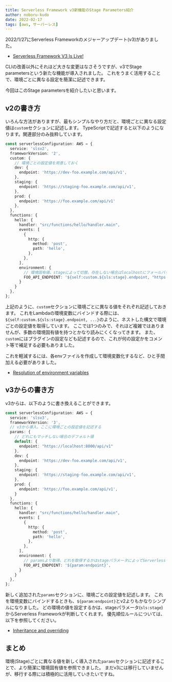 ```yaml
---
title: Serverless Framework v3新機能のStage Parameters紹介
author: noboru-kudo
date: 2022-02-17
tags: [aws, サーバーレス]
---
```


2022/1/27にServerless Frameworkのメジャーアップデート(v3)がありました。

- [Serverless Framework V3 Is Live!](https://www.serverless.com/blog/serverless-framework-v3-is-live)

CLIの改善以外にそれほど大きな変更はなさそうですが、v3でStage parametersという新たな機能が導入されました。
これをうまく活用することで、環境ごとに異なる設定を簡潔に記述できます。

今回はこのStage parametersを紹介したいと思います。

## v2の書き方

いろんな方法がありますが、最もシンプルなやり方だと、環境ごとに異なる設定値は`custom`セクションに記述します。
TypeScriptで記述すると以下のようになります。関連部分のみ抜粋しています。

```typescript
const serverlessConfiguration: AWS = {
  service: 'slsv2',
  frameworkVersion: '2',
  custom: {
    // 環境ごとの設定値を用意しておく
    dev: {
      endpoint: 'https://dev-foo.example.com/api/v1',
    },
    staging: {
      endpoint: 'https://staging-foo.example.com/api/v1',
    },
    prod: {
      endpoint: 'https://foo.example.com/api/v1'
    },
  },
  functions: {
    hello: {
      handler: "src/functions/hello/handler.main",
      events: [
        {
          http: {
            method: 'post',
            path: 'hello',
          },
        },
      ],
      environment: {
        // 環境固有値。stageによって切替。存在しない場合はlocalhostにフォールバック
        FOO_API_ENDPOINT: '${self:custom.${sls:stage}.endpoint, "https://localhost:8000/api/v1"}'
      }
    }
  },
};
```

上記のように、`custom`セクションに環境ごとに異なる値をそれぞれ記述しておきます。
これをLambdaの環境変数にバインドする際には、`${self:custom.${sls:stage}.endpoint, ...}`のように、ネストした構文で環境ごとの設定値を取得しています。
ここでは1つのみで、それほど複雑ではありませんが、多数の環境固有値を持つとかなり読みにくくなってきます。
また、`custom`にはプラグインの設定なども記述するので、これが何の設定かをコメント等で補足する必要もありました。

これを軽減するには、各envファイルを作成して環境変数化するなど、ひと手間加える必要がありました。

- [Resolution of environment variables](https://www.serverless.com/framework/docs/environment-variables)

## v3からの書き方

v3からは、以下のように書き換えることができます。

```typescript
const serverlessConfiguration: AWS = {
  service: 'slsv3',
  frameworkVersion: '3',
  // v3から導入。ここに環境ごとの設定値を記述する
  params: {
    // どれにもマッチしない場合のデフォルト値
    default: {
      endpoint: "https://localhost:8000/api/v1"
    },
    dev: {
      endpoint: 'https://dev-foo.example.com/api/v1',
    },
    staging: {
      endpoint: 'https://staging-foo.example.com/api/v1',
    },
    prod: {
      endpoint: 'https://foo.example.com/api/v1',
    }
  },
  functions: {
    hello: {
      handler: "src/functions/hello/handler.main",
      events: [
        {
          http: {
            method: 'post',
            path: 'hello',
          },
        },
      ],
      environment: {
        // paramsより取得。どれを取得するかはstageパラメータによってServerless Frameworkが考慮してくれる
        FOO_API_ENDPOINT: '${param:endpoint}',
      }
    }
  },
};
```

新しく追加された`params`セクションに、環境ごとの設定値を記述します。
これを環境変数にバインドするときも、`${param:endpoint}`とv2よりもかなりシンプルになりました。
どの環境の値を設定するかは、stageパラメータ(`sls:stage`)からServerless Frameworkが判断してくれます。
優先順位ルールについては、以下を参照してください。
- [Inheritance and overriding](https://www.serverless.com/framework/docs/guides/parameters#inheritance-and-overriding)

## まとめ

環境(Stage)ごとに異なる値を新しく導入された`params`セクションに記述することで、より簡潔に環境固有値を参照できました。
まだv3には移行していませんが、移行する際には積極的に活用していきたいですね。
